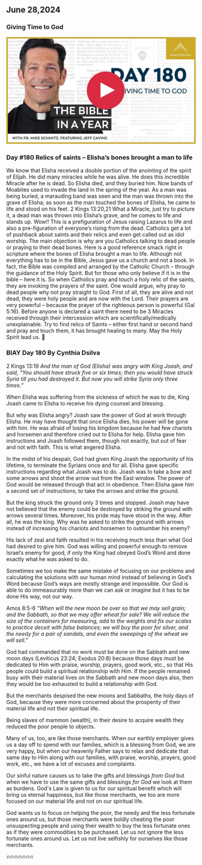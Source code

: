 ## June 28,2024

### Giving Time to God

[![Giving Time to God](https://raw.githubusercontent.com/linusjf/BIAY/main/June/jpgs/Day180.jpg)](https://youtu.be/BQytVvj7lQ4 "Giving Time to God")

### Day #180 Relics of saints – Elisha’s bones brought a man to life

We know that Elisha received a double portion of the anointing of the spirit of Elijah. He did many miracles while he was alive. He does this incredible Miracle after he is dead.
So Elisha died, and they buried him. Now bands of Moabites used to invade the land in the spring of the year. As a man was being buried, a marauding band was seen and the man was thrown into the grave of Elisha; as soon as the man touched the bones of Elisha, he came to life and stood on his feet. 2 Kings 13:20,21
What a Miracle, just try to picture it, a dead man was thrown into Elisha’s grave, and he comes to life and stands up. Wow!! This is a prefiguration of Jesus raising Lazarus to life and also a pre-figuration of everyone’s rising from the dead.
Catholics get a lot of pushback about saints and their relics and even get called out as idol worship. The main objection is why are you Catholics talking to dead people or praying to their dead bones. Here is a good reference smack right in scripture where the bones of Elisha brought a man to life. Although not everything has to be in the Bible, Jesus gave us a church and not a book. In fact, the Bible was compiled and arranged by the Catholic Church – through the guidance of the Holy Spirit. But for those who only believe if it is in the bible – here it is.
So when Catholics pray and touch a holy relic of the saints, they are invoking the prayers of the saint. One would argue, why pray to dead people why not pray straight to God. First of all, they are alive and not dead, they were holy people and are now with the Lord. Their prayers are very powerful – because the prayer of the righteous person is powerful (Gal 5:16).
Before anyone is declared a saint there need to be 3 Miracles received through their intercession which are scientifically/medically unexplainable.
Try to find relics of Saints – either first hand or second hand and pray and touch them, it has brought healing to many.
May the Holy Spirit lead us. 🙏

### BIAY Day 180 By Cynthia Dsilva

2 Kings 13:19
*And the man of God (Elisha) was angry with King Joash, and said, “You should have struck five or six times; then you would have struck Syria till you had destroyed it.  But now you will strike Syria only three times.”*

When Elisha was suffering from the sickness of which he was to die, King Joash came to Elisha to receive his dying counsel and blessing.

But why was Elisha angry?
Joash saw the power of God at work through Elisha.  He may have thought that once Elisha dies, his power will be gone with him.  He was afraid of losing his kingdom because he had few chariots and horsemen and therefore cried out to Elisha for help.
Elisha gave him instructions and Joash followed them, though not exactly, but out of fear and not with faith.
This is what angered Elisha.

In the midst of his despair, God had given King Joash the opportunity of his lifetime, to terminate the Syrians once and for all.
Elisha gave specific instructions regarding what Joash was to do.
Joash was to take a bow and some arrows and shoot the arrow out from the East window.  The power of God would be released through that act in obedience.
Then Elisha gave him a second set of instructions; to take the arrows and strike the ground.

But the king struck the ground only 3 times and stopped.
Joash may have not believed that the enemy could be destroyed by striking the ground with arrows several times.  Moreover, his pride may have stood in the way.  After all, he was the king.  Why was he asked to strike the ground with arrows instead of increasing his chariots and horsemen to outnumber his enemy?

His lack of zeal and faith resulted in his receiving much less than what God had desired to give him.  God was willing and powerful enough to remove Israel’s enemy for good, if only the King had obeyed God’s Word and done exactly what he was asked to do.

Sometimes we too make the same mistake of focusing on our problems and calculating the solutions with our human mind instead of believing in God’s Word because God’s ways are mostly strange and impossible.
Our God is able to do immeasurably more than we can ask or imagine but it has to be done His way, not our way.

Amos 8:5-6
*“When will the new moon be over so that we may sell grain; and the Sabbath, so that we may offer wheat for sale?  We will reduce the size of the containers for measuring, add to the weights and fix our scales to practice deceit with false balances; we will buy the poor for silver, and the needy for a pair of sandals, and even the sweepings of the wheat we will sell.”*

God had commanded that no work must be done on the Sabbath and new moon days (Leviticus 23:24; Exodus 20:8) because those days must be dedicated to Him with praise, worship, prayers, good work, etc., so that His people could build a spiritual relationship with Him.  If the people remained busy with their material lives on the Sabbath and new moon days also, then they would be too exhausted to build a relationship with God.

But the merchants despised the new moons and Sabbaths, the holy days of God, because they were more concerned about the prosperity of their material life and not their spiritual life.

Being slaves of mammon (wealth), in their desire to acquire wealth they reduced the poor people to objects.

Many of us, too, are like those merchants. When our earthly employer gives us a day off to spend with our families, which is a blessing from God, we are very happy, but when our heavenly Father says to relax and dedicate that same day to Him along with our families, with praise, worship, prayers, good work, etc., we have a lot of excuses and complaints.

Our sinful nature causes us to take the gifts and blessings *from God* but when we have to use the same gifts and blessings *for God* we look at them as burdens.
God's Law is given to us for our spiritual benefit which will bring us eternal happiness, but like those merchants, we too are more focused on our material life and not on our spiritual life.

God wants us to focus on helping the poor, the needy and the less fortunate ones around us, but those merchants were boldly cheating the poor unsuspecting people and using their wealth to buy the less fortunate ones as if they were commodities to be purchased.
Let us not ignore the less fortunate ones around us.  Let us not live selfishly for ourselves like those merchants.

🔥🔥🔥🔥🔥🔥🔥
